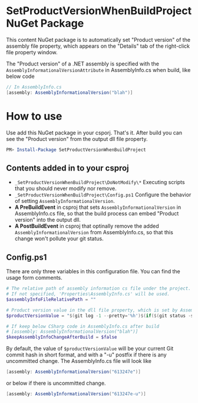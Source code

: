# SetProductVersionWhenBuildProject NuGet Package
This content NuGet package is to automatically set "Product version" of the assembly file property, which appears on the "Details" tab of the right-click file property window.

The "Product version" of a .NET assembly is specified with the `AssemblyInformationalVersionAttribute` in AssemblyInfo.cs when build, like below code
```cs
// In AssemblyInfo.cs
[assembly: AssemblyInformationalVersion("blah")]
```
# How to use
Use add this NuGet package in your csporj. That's it. After build you can see the "Product version" from the output dll file property.
```powershell
PM> Install-Package SetProductVersionWhenBuildProject
```

## Contents added in to your csproj
- `_SetProductVersionWhenBuildProject\DoNotModify\*` Executing scripts that you should never modify nor remove.
- `_SetProductVersionWhenBuildProject\Config.ps1` Configure the behavior of setting `AssemblyInformationalVersion`.
- **A PreBuildEvent** in csproj that sets `AssemblyInformationalVersion` in AssemblyInfo.cs file, so that the build process can embed "Product version" into the output dll.
- **A PostBuildEvent** in csproj that optinally remove the added `AssemblyInformationalVersion` from AssemblyInfo.cs, so that this change won't pollute your git status.

## Config.ps1
There are only three variables in this configuration file. You can find the usage form comments.
```powershell
# The relative path of assembly information cs file under the project.
# If not specified, 'Properties\AssemblyInfo.cs' will be used.
$assemblyInfoFileRelativePath = ""

# Product version value in the dll file property, which is set by AssemblyInformationalVersionAttribute in AssemblyInfo.cs
$productVersionValue = "$(git log -1 --pretty='%h')$(if($(git status -s)){'-u'}else{''})"

# If keep below CSharp code in AssemblyInfo.cs after build
# [assembly: AssemblyInformationalVersion("blah")]
$keepAssemblyInfoChangeAfterBuild = $false
```

By default, the value of `$productVersionValue` will be your current Git commit hash in short format, and with a "-u" postfix if there is any uncommitted change. The AssemblyInfo.cs file will look like
```cs
[assembly: AssemblyInformationalVersion("613247e")]
```
or below if there is uncommitted change.
```cs
[assembly: AssemblyInformationalVersion("613247e-u")]
```
